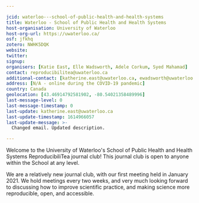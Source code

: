```yaml
---

jcid: waterloo---school-of-public-health-and-health-systems
title: Waterloo - School of Public Health and Health Systems
host-organisation: University of Waterloo
host-org-url: https://uwaterloo.ca/
osf: jfkhq
zotero: NWHK5DQK
website: 
twitter: 
signup: 
organisers: [Katie East, Elle Wadsworth, Adele Corkum, Syed Mahamad]
contact: reproducibilitea@uwaterloo.ca
additional-contact: [katherine.east@uwaterloo.ca, ewadsworth@uwaterloo.ca, acorkum@uwaterloo.ca, smahamad@uwaterloo.ca]
address: [N/A - online during the COVID-19 pandemic]
country: Canada
geolocation: [43.46914792581902, -80.54021358489996]
last-message-level: 0
last-message-timestamp: 0
last-update: katherine.east@uwaterloo.ca
last-update-timestamp: 1614966057
last-update-message: >-
  Changed email. Updated description.

---
```


Welcome to the University of Waterloo's School of Public Health and Health Systems ReproducibiliTea journal club! This journal club is open to anyone within the School at any level.

We are a relatively new journal club, with our first meeting held in January 2021. We hold meetings every two weeks, and very much looking forward to discussing how to improve scientific practice, and making science more reproducible, open, and accessible.
